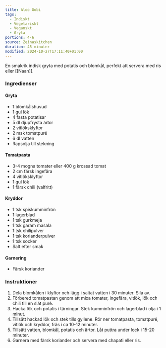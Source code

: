 ```yaml
---
title: Aloo Gobi
tags:
  - Indiskt
  - Vegetariskt
  - Veganskt
  - Gryta
portions: 4-6
source: Zeinaskitchen
duration: 45 minuter
modified: 2024-10-27T17:11:40+01:00
---
```


En smakrik indisk gryta med potatis och blomkål, perfekt att servera med ris eller [[Naan]].

### Ingredienser

#### Gryta
- 1 blomkålshuvud
- 1 gul lök
- 4 fasta potatisar
- 5 dl djupfrysta ärtor
- 2 vitlöksklyftor
- 2 msk tomatpuré
- 6 dl vatten
- Rapsolja till stekning

#### Tomatpasta
- 3-4 mogna tomater eller 400 g krossad tomat
- 2 cm färsk ingefära
- 4 vitlöksklyftor
- 1 gul lök
- 1 färsk chili (valfritt)

#### Kryddor
- 1 tsk spiskumminfrön
- 1 lagerblad
- 1 tsk gurkmeja
- 1 tsk garam masala
- 1 tsk chilipulver
- 1 tsk korianderpulver
- 1 tsk socker
- Salt efter smak

#### Garnering
- Färsk koriander

### Instruktioner

1. Dela blomkålen i klyftor och lägg i saltat vatten i 30 minuter. Sila av.
2. Förbered tomatpastan genom att mixa tomater, ingefära, vitlök, lök och chili till en slät puré.
3. Hacka lök och potatis i tärningar. Stek kumminfrön och lagerblad i olja i 1 minut.
4. Tillsätt hackad lök och stek tills gyllene. Rör ner tomatpasta, tomatpuré, vitlök och kryddor, fräs i ca 10-12 minuter.
5. Tillsätt vatten, blomkål, potatis och ärtor. Låt puttra under lock i 15-20 minuter.
6. Garnera med färsk koriander och servera med chapati eller ris.
